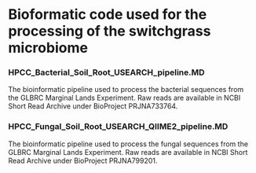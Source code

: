 # Bioformatic code used for the processing of the switchgrass microbiome

### HPCC_Bacterial_Soil_Root_USEARCH_pipeline.MD
The bioinformatic pipeline used to process the bacterial sequences from the GLBRC Marginal Lands Experiment. Raw reads are available in NCBI Short Read Archive under BioProject PRJNA733764.

### HPCC_Fungal_Soil_Root_USEARCH_QIIME2_pipeline.MD
The bioinformatic pipeline used to process the fungal sequences from the GLBRC Marginal Lands Experiment. Raw reads are available in NCBI Short Read Archive under BioProject PRJNA799201.
